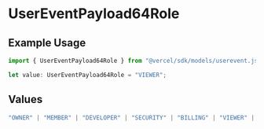 # UserEventPayload64Role

## Example Usage

```typescript
import { UserEventPayload64Role } from "@vercel/sdk/models/userevent.js";

let value: UserEventPayload64Role = "VIEWER";
```

## Values

```typescript
"OWNER" | "MEMBER" | "DEVELOPER" | "SECURITY" | "BILLING" | "VIEWER" | "VIEWER_FOR_PLUS" | "CONTRIBUTOR"
```